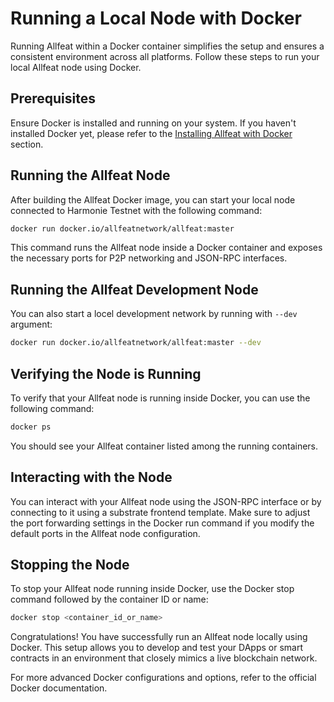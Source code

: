 # Running a Local Node with Docker

Running Allfeat within a Docker container simplifies the setup and ensures a consistent environment across all platforms. Follow these steps to run your local Allfeat node using Docker.

## Prerequisites

Ensure Docker is installed and running on your system. If you haven't installed Docker yet, please refer to the [Installing Allfeat with Docker](../installation/docker.md) section.

## Running the Allfeat Node

After building the Allfeat Docker image, you can start your local node connected to Harmonie Testnet with the following command:

```bash
docker run docker.io/allfeatnetwork/allfeat:master
```

This command runs the Allfeat node inside a Docker container and exposes the necessary ports for P2P networking and JSON-RPC interfaces.

## Running the Allfeat Development Node

You can also start a locel development network by running with `--dev` argument:

```bash
docker run docker.io/allfeatnetwork/allfeat:master --dev
```

## Verifying the Node is Running

To verify that your Allfeat node is running inside Docker, you can use the following command:

```bash
docker ps
```
You should see your Allfeat container listed among the running containers.

## Interacting with the Node

You can interact with your Allfeat node using the JSON-RPC interface or by connecting to it using a substrate frontend template. Make sure to adjust the port forwarding settings in the Docker run command if you modify the default ports in the Allfeat node configuration.

## Stopping the Node

To stop your Allfeat node running inside Docker, use the Docker stop command followed by the container ID or name:

```bash
docker stop <container_id_or_name>
```
Congratulations! You have successfully run an Allfeat node locally using Docker. This setup allows you to develop and test your DApps or smart contracts in an environment that closely mimics a live blockchain network.

For more advanced Docker configurations and options, refer to the official Docker documentation.
